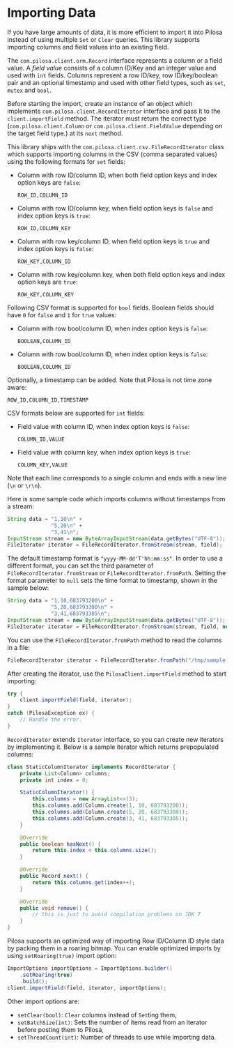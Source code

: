 # Importing Data

If you have large amounts of data, it is more efficient to import it into Pilosa instead of using multiple `Set` or `Clear` queries. This library supports importing columns and field values into an existing field.

The `com.pilosa.client.orm.Record` interface represents a column or a field value.  A *field value* consists of a column ID/Key and an integer value and used with `int` fields. Columns represent a row ID/key, row ID/key/boolean pair and an optional timestamp and used with other field types, such as `set`, `mutex` and `bool`.

Before starting the import, create an instance of an object which implements `com.pilosa.client.RecordIterator` interface and pass it to the `client.importField` method. The iterator must return the correct type (`com.pilosa.client.Column` or `com.pilosa.client.FieldValue` depending on the target field type.)  at its `next` method.

This library ships with the `com.pilosa.client.csv.FileRecordIterator` class which supports importing columns in the CSV (comma separated values) using the following formats for `set` fields:

* Column with row ID/column ID, when both field option keys and index option keys are `false`:
    ```
    ROW_ID,COLUMN_ID
    ```

* Column with row ID/column key, when field option keys is `false` and index option keys is `true`:
    ```
    ROW_ID,COLUMN_KEY
    ```

* Column with row key/column ID, when field option keys is `true` and index option keys is `false`:
    ```
    ROW_KEY,COLUMN_ID
    ```

* Column with row key/column key, when both field option keys and index option keys are `true`:
    ```
    ROW_KEY,COLUMN_KEY
    ```

Following CSV format is supported for `bool` fields. Boolean fields should have `0` for `false` and `1` for `true` values:

* Column with row bool/column ID, when index option keys is `false`:
    ```
    BOOLEAN,COLUMN_ID
    ```

* Column with row bool/column ID, when index option keys is `false`:
    ```
    BOOLEAN,COLUMN_ID
    ```

Optionally, a timestamp can be added. Note that Pilosa is not time zone aware:
```
ROW_ID,COLUMN_ID,TIMESTAMP
```

CSV formats below are supported for `int` fields:

* Field value with column ID, when index option keys is `false`:
    ```
    COLUMN_ID,VALUE
    ```

* Field value with column key, when index option keys is `true`:
    ```
    COLUMN_KEY,VALUE
    ```

Note that each line corresponds to a single column and ends with a new line (`\n` or `\r\n`).

Here is some sample code which imports columns without timestamps from a stream:

```java
String data = "1,10\n" +
              "5,20\n" +
              "3,41\n";
InputStream stream = new ByteArrayInputStream(data.getBytes("UTF-8"));
FileIterator iterator = FileRecordIterator.fromStream(stream, field);
```

The default timestamp format is `"yyyy-MM-dd'T'hh:mm:ss"`. In order to use a different format, you can set the third parameter of `FileRecordIterator.fromStream` or `FileRecordIterator.fromPath`. Setting the format parameter to `null` sets the time format to timestamp, shown in the sample below:

```java
String data = "1,10,683793200\n" +
              "5,20,683793300\n" +
              "3,41,683793385\n";
InputStream stream = new ByteArrayInputStream(data.getBytes("UTF-8"));
FileIterator iterator = FileRecordIterator.fromStream(stream, field, null);
```

You can use the `FileRecordIterator.fromPath` method to read the columns in a file:
```java
FileRecordIterator iterator = FileRecordIterator.fromPath("/tmp/sample.csv", field);
```

After creating the iterator, use the `PilosaClient.importField` method to start importing:
```java
try {
    client.importField(field, iterator);
}
catch (PilosaException ex) {
    // Handle the error.
}
```

`RecordIterator` extends `Iterator` interface, so you can create new iterators by implementing it. Below is a sample iterator which returns prepopulated columns:
```java
class StaticColumnIterator implements RecordIterator {
    private List<Column> columns;
    private int index = 0;

    StaticColumnIterator() {
        this.columns = new ArrayList<>(3);
        this.columns.add(Column.create(1, 10, 683793200));
        this.columns.add(Column.create(5, 20, 683793300));
        this.columns.add(Column.create(3, 41, 683793385));
    }

    @Override
    public boolean hasNext() {
        return this.index < this.columns.size();
    }

    @Override
    public Record next() {
        return this.columns.get(index++);
    }

    @Override
    public void remove() {
        // this is just to avoid compilation problems on JDK 7
    }
}
```

Pilosa supports an optimized way of importing Row ID/Column ID style data by packing them in a roaring bitmap. You can enable optimized imports by using `setRoaring(true)` import option:
```java
ImportOptions importOptions = ImportOptions.builder()
    .setRoaring(true)
    .build();
client.importField(field, iterator, importOptions);
```

Other import options are:
* `setClear(bool)`: `Clear` columns instead of `Set`ting them,
* `setBatchSize(int)`: Sets the number of items read from an iterator before posting them to Pilosa,
* `setThreadCount(int)`: Number of threads to use while importing data.